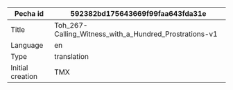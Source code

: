 |Pecha id | 592382bd175643669f99faa643fda31e
| --- | --- 
|Title | Toh_267-Calling_Witness_with_a_Hundred_Prostrations-v1 
|Language | en
|Type | translation
|Initial creation | TMX
